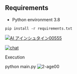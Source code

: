 
## Requirements

- Python environment 3.8

```
pip install -r requirements.txt
```

[![AI アインシュタイン00555](https://user-images.githubusercontent.com/35183817/210346699-4df2ecae-fa04-4d8e-9357-852f75537b95.jpg)](https://youtu.be/0S6FADVNrPA)



[![chat](https://user-images.githubusercontent.com/35183817/210316696-76631fc0-f325-41f2-80e4-c24d5ef52016.jpg)](https://youtu.be/S3n_Oz5TcEw)

Execution


python main.py
![2-age00](https://user-images.githubusercontent.com/35183817/210334278-c183db53-bfdf-4456-803b-e1feaf43dad9.jpg)
